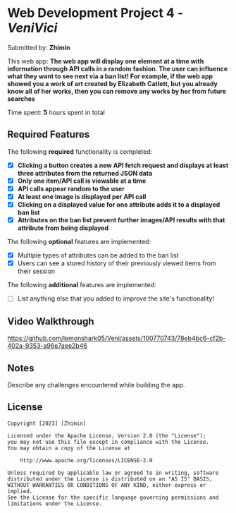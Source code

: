 # Web Development Project 4 - *VeniVici*

Submitted by: **Zhimin**

This web app: **The web app will display one element at a time with information through API calls in a random fashion. The user can influence what they want to see next via a ban list! For example, if the web app showed you a work of art created by Elizabeth Catlett, but you already know all of her works, then you can remove any works by her from future searches**

Time spent: **5** hours spent in total

## Required Features

The following **required** functionality is completed:

- [x] **Clicking a button creates a new API fetch request and displays at least three attributes from the returned JSON data**
- [x] **Only one item/API call is viewable at a time**
- [x] **API calls appear random to the user**
- [x] **At least one image is displayed per API call**
- [x] **Clicking on a displayed value for one attribute adds it to a displayed ban list**
- [x] **Attributes on the ban list prevent further images/API results with that attribute from being displayed**

The following **optional** features are implemented:

- [x] Multiple types of attributes can be added to the ban list
- [x] Users can see a stored history of their previously viewed items from their session

The following **additional** features are implemented:

* [ ] List anything else that you added to improve the site's functionality!

## Video Walkthrough
https://github.com/lemonshark05/Veni/assets/100770743/78eb4bc6-cf2b-402a-9353-a96e7aee2b46
## Notes

Describe any challenges encountered while building the app.

## License

    Copyright [2023] [Zhimin]

    Licensed under the Apache License, Version 2.0 (the "License");
    you may not use this file except in compliance with the License.
    You may obtain a copy of the License at

        http://www.apache.org/licenses/LICENSE-2.0

    Unless required by applicable law or agreed to in writing, software
    distributed under the License is distributed on an "AS IS" BASIS,
    WITHOUT WARRANTIES OR CONDITIONS OF ANY KIND, either express or implied.
    See the License for the specific language governing permissions and
    limitations under the License.

